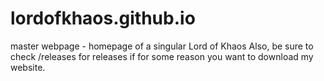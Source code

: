 # lordofkhaos.github.io
master webpage - homepage of a singular Lord of Khaos
Also, be sure to check /releases for releases if for some reason you want to download my website.
